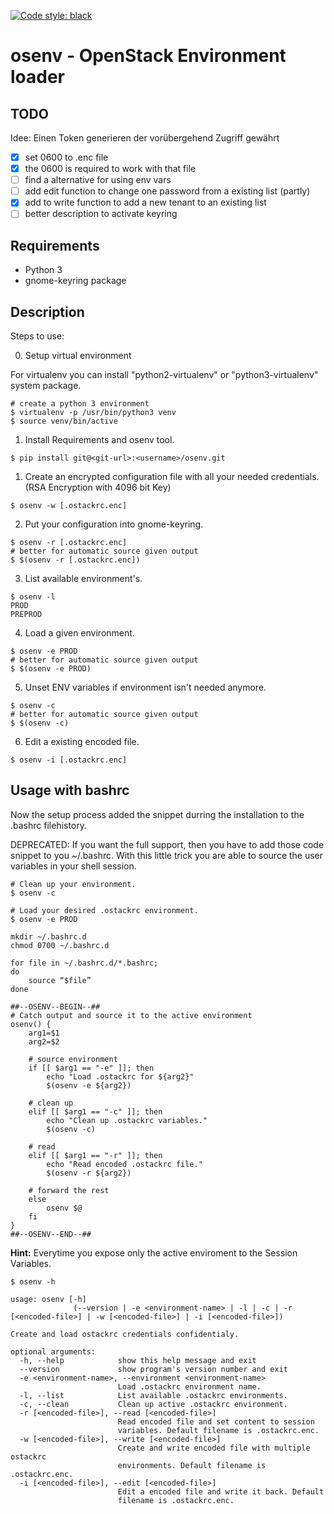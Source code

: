 [![Code style: black](https://img.shields.io/badge/code%20style-black-000000.svg)](https://github.com/psf/black)
# osenv - OpenStack Environment loader

## TODO

Idee: Einen Token generieren der vorübergehend Zugriff gewährt

- [x] set 0600 to .enc file
- [x] the 0600 is required to work with that file
- [ ] find a alternative for using env vars
- [ ] add edit function to change one password from a existing list (partly)
- [x] add to write function to add a new tenant to an existing list
- [ ] better description to activate keyring

## Requirements

- Python 3
- gnome-keyring package

## Description

Steps to use:

00. Setup virtual environment

For virtualenv you can install "python2-virtualenv" or "python3-virtualenv" system package.

```shell
# create a python 3 environment
$ virtualenv -p /usr/bin/python3 venv
$ source venv/bin/active
```

1. Install Requirements and osenv tool.

```shell
$ pip install git@<git-url>:<username>/osenv.git
```

1. Create an encrypted configuration file with all your needed credentials. (RSA Encryption with 4096 bit Key)

```shell
$ osenv -w [.ostackrc.enc]
```

2. Put your configuration into gnome-keyring.

```shell
$ osenv -r [.ostackrc.enc]
# better for automatic source given output
$ $(osenv -r [.ostackrc.enc])
```

3. List available environment's.

```shell
$ osenv -l
PROD
PREPROD
```

4. Load a given environment.

```shell
$ osenv -e PROD
# better for automatic source given output
$ $(osenv -e PROD)
```

5. Unset ENV variables if environment isn't needed anymore.

```shell
$ osenv -c
# better for automatic source given output
$ $(osenv -c)
```

6. Edit a existing encoded file.

```shell
$ osenv -i [.ostackrc.enc]
```

## Usage with bashrc

Now the setup process added the snippet durring the installation to the .bashrc filehistory.

DEPRECATED: If you want the full support, then you have to add those code snippet to you ~/.bashrc.
With this little trick you are able to source the user variables in your shell session.

```shell
# Clean up your environment.
$ osenv -c

# Load your desired .ostackrc environment.
$ osenv -e PROD
```

```shell
mkdir ~/.bashrc.d
chmod 0700 ~/.bashrc.d

for file in ~/.bashrc.d/*.bashrc;
do
    source “$file”
done

##--OSENV--BEGIN--##
# Catch output and source it to the active environment
osenv() {
    arg1=$1
    arg2=$2

    # source environment
    if [[ $arg1 == "-e" ]]; then
        echo "Load .ostackrc for ${arg2}"
        $(osenv -e ${arg2})

    # clean up
    elif [[ $arg1 == "-c" ]]; then
        echo "Clean up .ostackrc variables."
        $(osenv -c)
    
    # read 
    elif [[ $arg1 == "-r" ]]; then
        echo "Read encoded .ostackrc file."
        $(osenv -r ${arg2})

    # forward the rest
    else
        osenv $@
    fi
}
##--OSENV--END--##
```
   
**Hint:**
Everytime you expose only the active enviroment to the Session Variables.

```shell
$ osenv -h
```

```log
usage: osenv [-h]
              (--version | -e <environment-name> | -l | -c | -r [<encoded-file>] | -w [<encoded-file>] | -i [<encoded-file>])

Create and load ostackrc credentials confidentialy.

optional arguments:
  -h, --help            show this help message and exit
  --version             show program's version number and exit
  -e <environment-name>, --environment <environment-name>
                        Load .ostackrc environment name.
  -l, --list            List available .ostackrc environments.
  -c, --clean           Clean up active .ostackrc environment.
  -r [<encoded-file>], --read [<encoded-file>]
                        Read encoded file and set content to session
                        variables. Default filename is .ostackrc.enc.
  -w [<encoded-file>], --write [<encoded-file>]
                        Create and write encoded file with multiple ostackrc
                        environments. Default filename is .ostackrc.enc.
  -i [<encoded-file>], --edit [<encoded-file>]
                        Edit a encoded file and write it back. Default
                        filename is .ostackrc.enc.
```